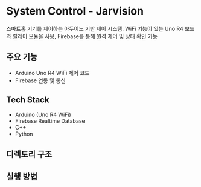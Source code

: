 # System Control - Jarvision
스마트홈 기기를 제어하는 아두이노 기반 제어 시스템. WiFi 기능이 있는 Uno R4 보드와 릴레이 모듈을 사용, Firebase를 통해 원격 제어 및 상태 확인 가능

## 주요 기능
- Arduino Uno R4 WiFi 제어 코드
- Firebase 연동 및 통신

## Tech Stack
- Arduino (Uno R4 WiFi)
- Firebase Realtime Database
- C++
- Python
  
## 디렉토리 구조



## 실행 방법
